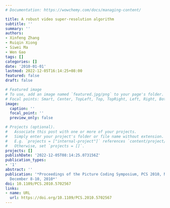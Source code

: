 ```yaml
---
# Documentation: https://wowchemy.com/docs/managing-content/

title: A robust video super-resolution algorithm
subtitle: ''
summary: ''
authors:
- Xinfeng Zhang
- Ruiqin Xiong
- Siwei Ma
- Wen Gao
tags: []
categories: []
date: '2010-01-01'
lastmod: 2022-12-05T16:14:25+08:00
featured: false
draft: false

# Featured image
# To use, add an image named `featured.jpg/png` to your page's folder.
# Focal points: Smart, Center, TopLeft, Top, TopRight, Left, Right, BottomLeft, Bottom, BottomRight.
image:
  caption: ''
  focal_point: ''
  preview_only: false

# Projects (optional).
#   Associate this post with one or more of your projects.
#   Simply enter your project's folder or file name without extension.
#   E.g. `projects = ["internal-project"]` references `content/project/deep-learning/index.md`.
#   Otherwise, set `projects = []`.
projects: []
publishDate: '2022-12-05T08:14:25.073156Z'
publication_types:
- '1'
abstract: ''
publication: '*Proceedings of the Picture Coding Symposium, PCS 2010, Nagoya, Japan,
  December 8-10, 2010*'
doi: 10.1109/PCS.2010.5702567
links:
- name: URL
  url: https://doi.org/10.1109/PCS.2010.5702567
---
```

